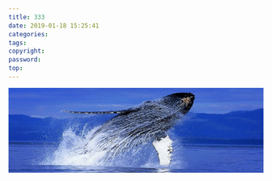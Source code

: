 ```yaml
---
title: 333
date: 2019-01-18 15:25:41
categories:
tags:
copyright:
password:
top:
---
```


![logo](图片测试！/test.jpg)